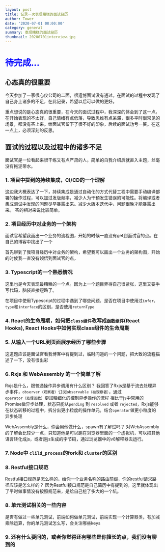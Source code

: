 ```yaml
---
layout: post
title: 记录一次表现糟糕的面试经历
author: Tower
date: '2020-07-01 00:00:00'
category: general
summary: 表现糟糕的面试经历
thumbnail: 20200701interview.jpg
---
```


<h1 style="color: blue">待完成...</h1>

## 心态真的很重要

今天参加了一家很心仪公司的二面，很遗憾面试没有通过。在面试的过程中发现了自己身上诸多的不足，在此记录，希望以后可以做的更好。

重点想说的是心态真的很重要，在今天的面试过程中，我深深的体会到了这一点。在开始表现的不太好，自己情绪有点低落，导致思维有点呆滞，很多平时很常见的场景，都没有答上来。给面试官留下了很不好的印象，后续的面试功亏一篑。在这一点上，必须深刻的反思。

## 面试的过程以及过程中的诸多不足

面试官是一位看起来很干练又有点严肃的人。简单的自我介绍后就直入主题，丝毫没有拖泥带水。

### 1. 项目中提到的持续集成，CI/CD的一个理解

这边我大概表达了一下，持续集成是通过自动化的方式代替工程中需要手动编译部署的操作过程，可以加过发版频率，减少人为干预发生错误的可能性。将编译或者集成测试中发现的问题尽早暴露出来。减少大版本迭代中，问题很晚才能暴露出来。
答的相对来说比较简单。

### 2. 项目经历中对业务的一个架构

面试官希望我画出一个业务的流程图，开始的时候一直没有get到面试官的点。在自己的博客中找出了一个

首先聊到了我项目经历中对业务的架构，希望我可以画出一个业务的架构图，开始的时候我一直没有领悟到面试官的点，

### 3. Typescript的一个熟悉情况

这里也是今天表现最糟糕的一个点。因为上一个题目弄得自己很紧张，这里又要手写代码，脑袋直接短路了。

在项目中使用Typescript的过程中遇到了哪些问题，是否在项目中使用过`infer`，`type`和`interface`的区别，是否使用`returnType`

### 4. React的生命周期，如何把`class组件`改写成`函数组件`(React Hooks), React Hooks中如何实现class组件的生命周期
 

### 5. 从输入一个URL到页面展示经历了哪些步骤

这道题应该是面试官看我博客中有提到过，临时问道的一个问题，把大致的流程描述了一下，没有很出彩

### 6. Rxjs 和 WebAssembly 的一个简单了解

Rxjs是什么，跟普通操作异步调用有什么区别？
我回答了Rxjs是基于流去处理异步事件，`observer（观察者）`订阅`observable（被观察者）`，通过`operator（处理函数）`更加精细化的控制异步操作的流程
相比于js中常用的Promise做异步处理，状态只能从`pending` 到 `resolved` 或者 `rejected`，Rxjs能够在状态转移的过程中，拆分出更小粒度的操作单元，结合`operator`做更小粒度的异步处理

WebAssembly是什么，你会用他做什么，spawn有了解过吗？
对WebAssembly的了解会比较少一点，只知道他是可以跑在浏览器里面的一个虚拟机，可以把其他语言转化成js，或者是js生成的字节码，通过浏览器中的v8解释器去运行。

### 7. Node中 `clild_process`的fork和 `cluster`的区别

### 8. Restful接口规范

Restful接口规范是怎么样的，给你一个业务名称的路由前缀，你的restful请求路径应该是怎么样的？
因为Restful接口规范是自己简历中有提到的，这里就体现出了平时做事情没有按照规范来，是给自己挖了多大的一个坑。

### 8. 单元测试相关的一些内容

是否有做过一些单元测试，前端如何做单元测试，前端实现一个计算器类，有加减乘除运算，你的单元测试怎么写，会关注哪些keys

### 9. 还有什么要问的，或者你觉得还有哪些是你擅长的点，我们没有聊到的


